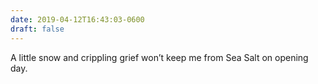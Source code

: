 ```yaml
---
date: 2019-04-12T16:43:03-0600
draft: false
---
```


A little snow and crippling grief won’t keep me from Sea Salt on opening day.

